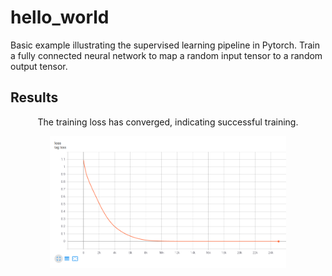 # hello_world

Basic example illustrating the supervised learning pipeline in Pytorch. Train a fully connected neural network to map a random input tensor to a random output tensor.

## Results

<p align="center">
The training loss has converged, indicating successful training.
</p>
<p align="center">
<img src="imgs/loss.png" width="75%" height="75%"/>
</p>